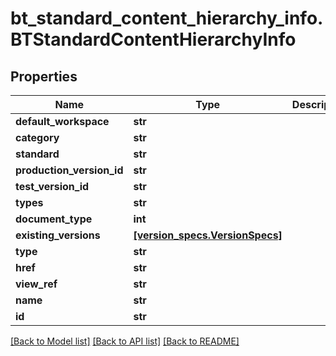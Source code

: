 # bt_standard_content_hierarchy_info.BTStandardContentHierarchyInfo

## Properties
Name | Type | Description | Notes
------------ | ------------- | ------------- | -------------
**default_workspace** | **str** |  | [optional] 
**category** | **str** |  | [optional] 
**standard** | **str** |  | [optional] 
**production_version_id** | **str** |  | [optional] 
**test_version_id** | **str** |  | [optional] 
**types** | **str** |  | [optional] 
**document_type** | **int** |  | [optional] 
**existing_versions** | [**[version_specs.VersionSpecs]**](VersionSpecs.md) |  | [optional] 
**type** | **str** |  | [optional] 
**href** | **str** |  | [optional] 
**view_ref** | **str** |  | [optional] 
**name** | **str** |  | [optional] 
**id** | **str** |  | [optional] 

[[Back to Model list]](../README.md#documentation-for-models) [[Back to API list]](../README.md#documentation-for-api-endpoints) [[Back to README]](../README.md)


